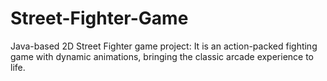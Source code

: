 # Street-Fighter-Game
Java-based 2D Street Fighter game project: It is an action-packed fighting game with dynamic animations, bringing the classic arcade experience to life.
